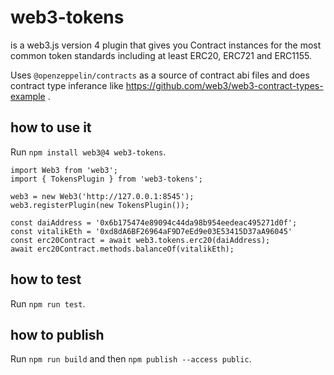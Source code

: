 web3-tokens
===========

is a web3.js version 4 plugin that gives you Contract instances for the most common token standards including at least ERC20, ERC721 and ERC1155.

Uses `@openzeppelin/contracts` as a source of contract abi files and does contract type inferance like https://github.com/web3/web3-contract-types-example .


how to use it
-------------

Run `npm install web3@4 web3-tokens`.

```
import Web3 from 'web3';
import { TokensPlugin } from 'web3-tokens';

web3 = new Web3('http://127.0.0.1:8545');
web3.registerPlugin(new TokensPlugin());

const daiAddress = '0x6b175474e89094c44da98b954eedeac495271d0f';
const vitalikEth = '0xd8dA6BF26964aF9D7eEd9e03E53415D37aA96045'
const erc20Contract = await web3.tokens.erc20(daiAddress);
await erc20Contract.methods.balanceOf(vitalikEth);
```

how to test
-----------

Run `npm run test`.


how to publish
--------------

Run `npm run build` and then `npm publish --access public`.
